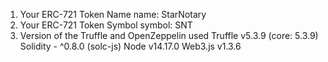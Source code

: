 1. Your ERC-721 Token Name
   name: StarNotary
2. Your ERC-721 Token Symbol
   symbol: SNT
3. Version of the Truffle and OpenZeppelin used
   Truffle v5.3.9 (core: 5.3.9)
   Solidity - ^0.8.0 (solc-js)
   Node v14.17.0
   Web3.js v1.3.6
